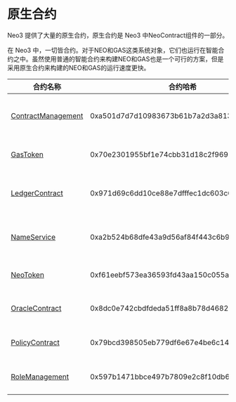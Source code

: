 # 原生合约

Neo3 提供了大量的原生合约，原生合约是 Neo3 中NeoContract组件的一部分。

在 Neo3 中，一切皆合约。对于NEO和GAS这类系统对象，它们也运行在智能合约之中。虽然使用普通的智能合约来构建NEO和GAS也是一个可行的方案，但是采用原生合约来构建的NEO和GAS的运行速度更快。

| 合约名称                                                  | 合约哈希                                   | 说明             |
| --------------------------------------------------------- | ------------------------------------------ | ---------------- |
| [ContractManagement](fw/dotnet/neo/ContractManagement.md) | 0xa501d7d7d10983673b61b7a2d3a813b36f9f0e43 | 管理合约的合约   |
| [GasToken](fw/dotnet/neo/GAS.md)                          | 0x70e2301955bf1e74cbb31d18c2f96972abadb328 | GAS相关合约      |
| [LedgerContract](fw/dotnet/neo/Ledger.md)                 | 0x971d69c6dd10ce88e7dfffec1dc603c6125a8764 | 区块链协议层合约 |
| [NameService](fw/dotnet/neo/NameService.md)               | 0xa2b524b68dfe43a9d56af84f443c6b9843b8028c | Neo域名服务合约  |
| [NeoToken](fw/dotnet/neo/NEO.md)                          | 0xf61eebf573ea36593fd43aa150c055ad7906ab83 | NEO相关合约      |
| [OracleContract](fw/dotnet/neo/Oracle.md)                 | 0x8dc0e742cbdfdeda51ff8a8b78d46829144c80ee | 预言机合约       |
| [PolicyContract](fw/dotnet/neo/Policy.md)                 | 0x79bcd398505eb779df6e67e4be6c14cded08e2f2 | 共识策略合约     |
| [RoleManagement](fw/dotnet/neo/RoleManagement.md)         | 0x597b1471bbce497b7809e2c8f10db67050008b02 | 权限查询合约     |

